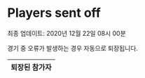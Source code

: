 # Players sent off
최종 업데이트: 2020년 12월 22일 08시 00분


경기 중 오류가 발생하는 경우 자동으로 퇴장됩니다.


| 퇴장된 참가자 |
|:---:|